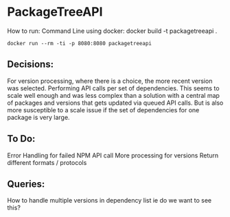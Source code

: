 # PackageTreeAPI

How to run:
Command Line using docker:
docker build -t packagetreeapi .

`docker run --rm -ti -p 8080:8080 packagetreeapi`

## Decisions:

For version processing, where there is a choice, the more recent version was selected.
Performing API calls per set of dependencies. This seems to scale well enough and was less complex than
a solution with a central map of packages and versions that gets updated via queued API calls. But is also
more susceptible to a scale issue if the set of dependencies for one package is very large.


## To Do:
Error Handling for failed NPM API call
More processing for versions
Return different formats / protocols


## Queries:
How to handle multiple versions in dependency list ie do we want to see this?
